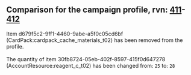 ## Comparison for the campaign profile, rvn: [411](https://github.com/PRO100KatYT/FortniteProfileRevisions/tree/main/profiles/campaign/411%20campaign.json)-[412](https://github.com/PRO100KatYT/FortniteProfileRevisions/tree/main/profiles/campaign/412%20campaign.json)

Item d679f5c2-9ff1-4460-9abe-a5f0c05cd6bf (CardPack:cardpack_cache_materials_t02) has been removed from the profile.
<br><br>
The quantity of item 30fb8724-05eb-402f-8597-415f0d647278 (AccountResource:reagent_c_t02) has been changed from: `25` to: `28`
<br><br>
